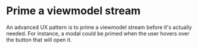 # Prime a viewmodel stream

An advanced UX pattern is to prime a viewmodel stream before it's actually
needed. For instance, a modal could be primed when the user hovers over the
button that will open it.
